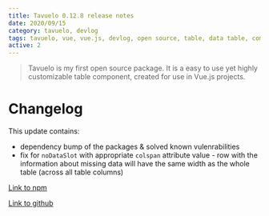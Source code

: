 ```yaml
---
title: Tavuelo 0.12.8 release notes
date: 2020/09/15
category: tavuelo, devlog
tags: tavuelo, vue, vue.js, devlog, open source, table, data table, component, javascript, js, programming, release notes, changelog
active: 2
---
```


> Tavuelo is my first open source package. It is a easy to use yet highly customizable table component, created for use in Vue.js projects.

# Changelog

This update contains:

- dependency bump of the packages & solved known vulenrabilities
- fix for `noDataSlot` with appropriate `colspan` attribute value - row with the information about missing data will have the same width as the whole table (across all table columns)

[Link to npm](https://www.npmjs.com/package/tavuelo)

[Link to github](https://github.com/lukaszkups/tavuelo)
